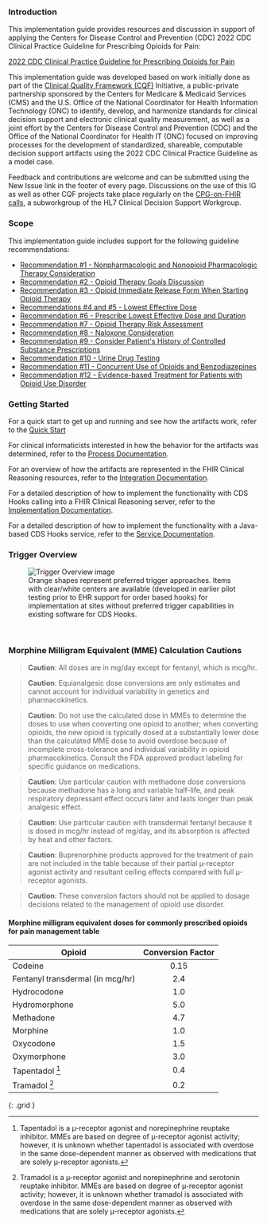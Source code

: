 ### Introduction

This implementation guide provides resources and discussion in support of applying the Centers
for Disease Control and Prevention (CDC) 2022 CDC Clinical Practice Guideline for Prescribing Opioids for Pain:

[2022 CDC Clinical Practice Guideline for Prescribing Opioids for Pain](https://www.cdc.gov/mmwr/volumes/71/rr/rr7103a1.htm)

This implementation guide was developed based on work initially done as part of the
<a href="https://confluence.hl7.org/display/CQIWC/Clinical+Quality+Framework">Clinical Quality Framework (CQF)</a>
Initiative, a public-private partnership sponsored by the Centers for Medicare &amp; Medicaid Services (CMS) and
the U.S. Office of the National Coordinator for Health Information Technology (ONC) to identify, develop, and harmonize
standards for clinical decision support and electronic clinical quality measurement, as well as a joint effort by
the Centers for Disease Control and Prevention (CDC) and the Office of the National Coordinator for Health IT (ONC)
focused on improving processes for the development of standardized, shareable, computable decision support artifacts
using the 2022 CDC Clinical Practice Guideline as a model case.

Feedback and contributions are welcome and can be submitted using the New Issue link in the footer of every page. Discussions on the
use of this IG as well as other CQF projects take place regularly on the <a href="https://confluence.hl7.org/display/CDS/CPGonFHIR">CPG-on-FHIR calls</a>, a subworkgroup of the HL7 Clinical Decision Support Workgroup.

### Scope

This implementation guide includes support for the following guideline recommendations:
* [Recommendation #1 - Nonpharmacologic and Nonopioid Pharmacologic Therapy Consideration](recommendation-01.html)
* [Recommendation #2 - Opioid Therapy Goals Discussion](recommendation-02.html)
* [Recommendation #3 - Opioid Immediate Release Form When Starting Opioid Therapy](recommendation-03-order-sign.html)
* [Recommendations #4 and #5 - Lowest Effective Dose](recommendation-04-05.html)
* [Recommendation #6 - Prescribe Lowest Effective Dose and Duration](recommendation-06.html)
* [Recommendation #7 - Opioid Therapy Risk Assessment](recommendation-07.html)
* [Recommendation #8 - Naloxone Consideration](recommendation-08.html)
* [Recommendation #9 - Consider Patient's History of Controlled Substance Prescriptions](recommendation-09.html)
* [Recommendation #10 - Urine Drug Testing](recommendation-10-order-sign.html)
* [Recommendation #11 - Concurrent Use of Opioids and Benzodiazepines](recommendation-11-order-select.html)
* [Recommendation #12 - Evidence-based Treatment for Patients with Opioid Use Disorder](recommendation-12.html)  

### Getting Started

For a quick start to get up and running and see how the artifacts work, refer to the [Quick Start](quick-start.html)

For clinical informaticists interested in how the behavior for the artifacts was determined,
refer to the [Process Documentation](process-documentation.html).

For an overview of how the artifacts are represented in the FHIR Clinical Reasoning resources,
refer to the [Integration Documentation](integration-documentation.html).

For a detailed description of how to implement the functionality with CDS Hooks calling into a
FHIR Clinical Reasoning server, refer to the [Implementation Documentation](implementation-documentation.html).

For a detailed description of how to implement the functionality with a Java-based CDS Hooks
service, refer to the [Service Documentation](service-documentation.html).

### Trigger Overview
<div>
<figure>
    <img src="assets/images/trigger-overview.png" alt="Trigger Overview image">
    <figurecaption><br/>Orange shapes represent preferred trigger approaches. Items with clear/white centers are available (developed in earlier pilot testing prior to EHR support for order based hooks) for implementation at sites without preferred trigger capabilities in existing software for CDS Hooks.</figurecaption>
</figure>
</div>
<br />
 
### Morphine Milligram Equivalent (MME) Calculation Cautions

> **Caution**: All doses are in mg/day except for fentanyl, which is mcg/hr. 

> **Caution**: Equianalgesic dose conversions are only estimates and cannot account for individual variability in genetics and pharmacokinetics. 

> **Caution**: Do not use the calculated dose in MMEs to determine the doses to use when converting one opioid to another; when converting opioids, the new opioid is typically dosed at a substantially lower dose than the calculated MME dose to avoid overdose because of incomplete cross-tolerance and individual variability in opioid pharmacokinetics. Consult the FDA approved product labeling for specific guidance on medications.

> **Caution**: Use particular caution with methadone dose conversions because methadone has a long and variable half-life, and peak respiratory depressant effect occurs later and lasts longer than peak analgesic effect. 

> **Caution**: Use particular caution with transdermal fentanyl because it is dosed in mcg/hr instead of mg/day, and its absorption is affected by heat and other factors. 

> **Caution**: Buprenorphine products approved for the treatment of pain are not included in the table because of their partial µ-receptor agonist activity and resultant ceiling effects compared with full µ-receptor agonists. 

> **Caution**: These conversion factors should not be applied to dosage decisions related to the management of opioid use disorder.

#### Morphine milligram equivalent doses for commonly prescribed opioids for pain management table

| Opioid                           | Conversion Factor |
|----------------------------------|:-----------------:|
| Codeine                          | 0.15 |
| Fentanyl transdermal (in mcg/hr) | 2.4 |
| Hydrocodone                      | 1.0 |
| Hydromorphone                    | 5.0 |
| Methadone                        | 4.7 |
| Morphine                         | 1.0 |
| Oxycodone                        | 1.5 |
| Oxymorphone                      | 3.0 |
| Tapentadol [^1]                  | 0.4 |
| Tramadol [^2]                    | 0.2 |
{: .grid }

[^1]: Tapentadol is a µ-receptor agonist and norepinephrine reuptake inhibitor. MMEs are based on degree of µ-receptor agonist activity; however, it is unknown whether tapentadol is associated with overdose in the same dose-dependent manner as observed with medications that are solely µ-receptor agonists.

[^2]: Tramadol is a µ-receptor agonist and norepinephrine and serotonin reuptake inhibitor. MMEs are based on degree of µ-receptor agonist activity; however, it is unknown whether tramadol is associated with overdose in the same dose-dependent manner as observed with medications that are solely µ-receptor agonists.